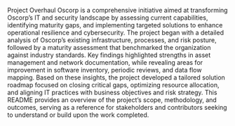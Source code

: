 Project Overhaul Oscorp is a comprehensive initiative aimed at transforming Oscorp’s IT and security landscape by assessing current capabilities, identifying maturity gaps, and implementing targeted solutions to enhance operational resilience and cybersecurity. The project began with a detailed analysis of Oscorp’s existing infrastructure, processes, and risk posture, followed by a maturity assessment that benchmarked the organization against industry standards. Key findings highlighted strengths in asset management and network documentation, while revealing areas for improvement in software inventory, periodic reviews, and data flow mapping. Based on these insights, the project developed a tailored solution roadmap focused on closing critical gaps, optimizing resource allocation, and aligning IT practices with business objectives and risk strategy. This README provides an overview of the project’s scope, methodology, and outcomes, serving as a reference for stakeholders and contributors seeking to understand or build upon the work completed.
